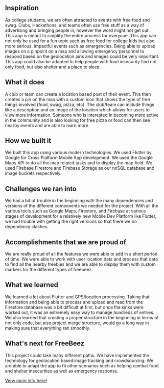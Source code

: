 ## Inspiration
As college students, we are often attracted to events with free food and swag. Clubs, Hackathons, and teams often use free stuff as a way of advertising and bringing people in, however the word might not get out. This app is meant to simplify the entire process for everyone. This app can not only be used for a fun topic such as free food for college kids but also more serious, impactful events such as emergencies. Being able to upload images on a pinpoint on a map and allowing emergency personnel to respond based on the geolocation pins and images could be very important. This app could also be adapted to help people with food insecurity find not only food, but also shelter and a place to sleep.
## What it does
A club or team can create a location based post of their event. This then creates a pin on the map with a custom icon that shows the type of free things involved (food, swag, pizza, etc). The club/team can include things like a description and an image of the location which allows for users to view more information. 
Someone who is interested in becoming more active in the community and is also looking for free pizza or food can then see nearby events and are able to learn more.
## How we built it
We built this app using various modern technologies. We used Flutter by Google for Cross Platform Mobile App development. We used the Google Maps API to do all the map related tasks and to display the map field. We used Firebase Firestore and Firebase Storage as our noSQL database and image buckets respectively. 
## Challenges we ran into
We had a bit of trouble in the beginning with the many dependencies and versions of the different components we needed for the project. With all the various tools such as Google Maps, Firestore, and Firebase at various stages of development for a relatively new Mobile Dev Platform like Flutter, we had trouble with getting the right versions so that there we no dependency clashes. 
## Accomplishments that we are proud of
We are really proud of all the features we were able to add in a short period of time. We were able to work with user location data and process that data to find all the nearby freebies and we are able to display them with custom markers for the different types of freebeez.
## What we learned
We learned a lot about Flutter and GPS/location processing. Taking that information and being able to process and upload and read from the Firestore database was a bit difficult at first, but once the kinks were worked out, it was an extremely easy way to manage hundreds of entries.
We also learned that creating a proper structure in the beginning in terms of not only code, but also project merge structure, would go a long way in making sure that everything ran smoothly. 
## What's next for FreeBeez
This project could take many different paths. We have implemented the technology for geolocation based image tracking and crowdsourcing. We are able to adapt the app to fit other scenarios such as helping combat food and shelter insecurities as well as emergency response.

[View more info here!](https://devpost.com/software/freebeez)

